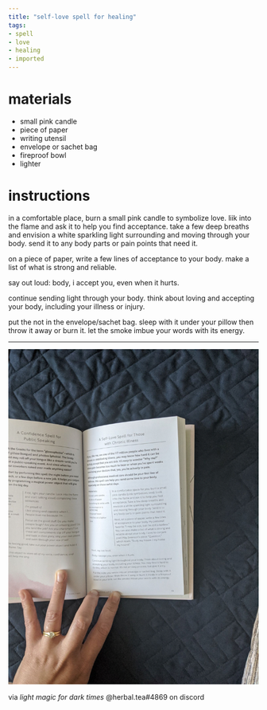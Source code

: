 ```yaml
---
title: "self-love spell for healing"
tags:
- spell
- love
- healing
- imported
---
```


# materials

- small pink candle
- piece of paper
- writing utensil
- envelope or sachet bag
- fireproof bowl
- lighter

# instructions

in a comfortable place, burn a small pink candle to symbolize love. liik into the flame and ask it to help you find acceptance. take a few deep breaths and envision a white sparkling light surrounding and moving through your body. send it to any body parts or pain points that need it.

on a piece of paper, write a few lines of acceptance to your body. make a list of what is strong and reliable.

say out loud: body, i accept you, even when it hurts.

continue sending light through your body. think about loving and accepting your body, including your illness or injury.

put the not in the envelope/sachet bag. sleep with it under your pillow then throw it away or burn it. let the smoke imbue your words with its energy.

---

![](upload/self-love-spell-healing-book.png)

via *light magic for dark times* @herbal.tea#4869 on discord